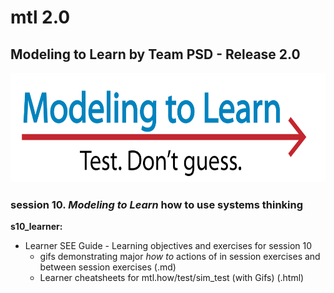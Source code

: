 # mtl 2.0

## Modeling to Learn by Team PSD - Release 2.0

<img src = "https://github.com/lzim/teampsd/blob/master/resources/logos/mtl_testdontguess_sm.png"
     height = "175" width = "650">

### session 10. *Modeling to Learn* how to use **systems thinking**

**s10_learner:**

- Learner SEE Guide - Learning objectives and exercises for session 10
  - gifs demonstrating major *how to* actions of in session exercises and between session exercises (.md)
  - Learner cheatsheets for mtl.how/test/sim_test (with Gifs) (.html)
